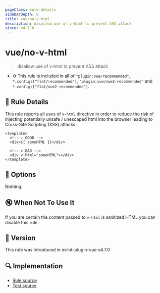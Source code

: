 ```yaml
---
pageClass: rule-details
sidebarDepth: 0
title: vue/no-v-html
description: disallow use of v-html to prevent XSS attack
since: v4.7.0
---
```


# vue/no-v-html

> disallow use of v-html to prevent XSS attack

- :gear: This rule is included in all of `"plugin:vue/recommended"`, `*.configs["flat/recommended"]`, `"plugin:vue/vue2-recommended"` and `*.configs["flat/vue2-recommended"]`.

## :book: Rule Details

This rule reports all uses of `v-html` directive in order to reduce the risk of injecting potentially unsafe / unescaped html into the browser leading to Cross-Site Scripting (XSS) attacks.

<eslint-code-block :rules="{'vue/no-v-html': ['error']}">

```vue
<template>
  <!-- ✓ GOOD -->
  <div>{{ someHTML }}</div>

  <!-- ✗ BAD -->
  <div v-html="someHTML"></div>
</template>
```

</eslint-code-block>

## :wrench: Options

Nothing.

## :mute: When Not To Use It

If you are certain the content passed to `v-html` is sanitized HTML you can disable this rule.

## :rocket: Version

This rule was introduced in eslint-plugin-vue v4.7.0

## :mag: Implementation

- [Rule source](https://github.com/vuejs/eslint-plugin-vue/blob/master/lib/rules/no-v-html.js)
- [Test source](https://github.com/vuejs/eslint-plugin-vue/blob/master/tests/lib/rules/no-v-html.js)
